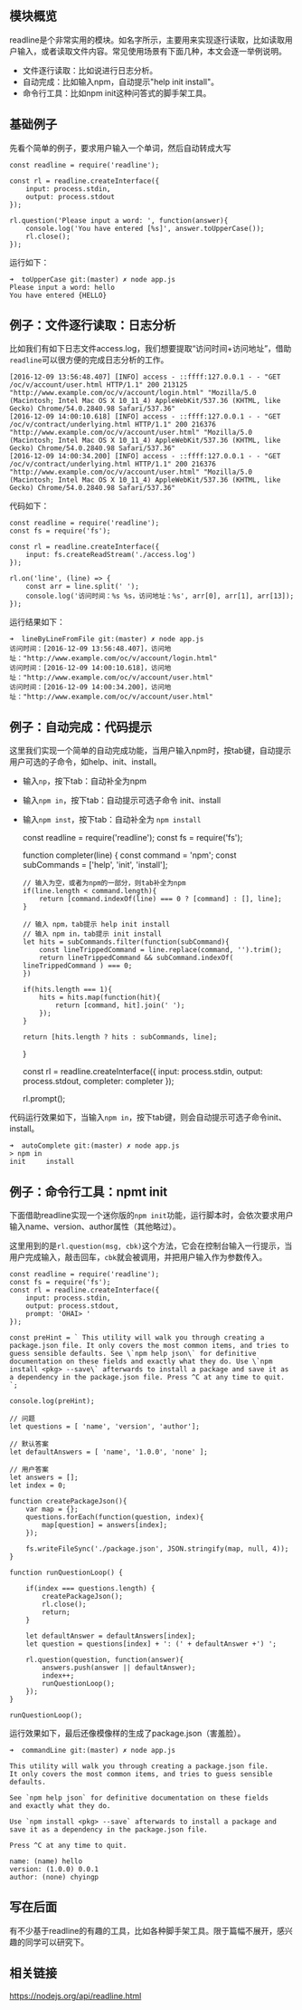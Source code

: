 ##  模块概览 ##

readline是个非常实用的模块。如名字所示，主要用来实现逐行读取，比如读取用户输入，或者读取文件内容。常见使用场景有下面几种，本文会逐一举例说明。

 *  文件逐行读取：比如说进行日志分析。
 *  自动完成：比如输入npm，自动提示"help init install"。
 *  命令行工具：比如npm init这种问答式的脚手架工具。

##  基础例子 ##

先看个简单的例子，要求用户输入一个单词，然后自动转成大写

    const readline = require('readline');
    
    const rl = readline.createInterface({
        input: process.stdin,
        output: process.stdout
    });
    
    rl.question('Please input a word: ', function(answer){
        console.log('You have entered [%s]', answer.toUpperCase());
        rl.close();
    });

运行如下：

    ➜  toUpperCase git:(master) ✗ node app.js 
    Please input a word: hello
    You have entered {HELLO}

##  例子：文件逐行读取：日志分析 ##

比如我们有如下日志文件access.log，我们想要提取“访问时间+访问地址”，借助`readline`可以很方便的完成日志分析的工作。

    [2016-12-09 13:56:48.407] [INFO] access - ::ffff:127.0.0.1 - - "GET /oc/v/account/user.html HTTP/1.1" 200 213125 "http://www.example.com/oc/v/account/login.html" "Mozilla/5.0 (Macintosh; Intel Mac OS X 10_11_4) AppleWebKit/537.36 (KHTML, like Gecko) Chrome/54.0.2840.98 Safari/537.36"
    [2016-12-09 14:00:10.618] [INFO] access - ::ffff:127.0.0.1 - - "GET /oc/v/contract/underlying.html HTTP/1.1" 200 216376 "http://www.example.com/oc/v/account/user.html" "Mozilla/5.0 (Macintosh; Intel Mac OS X 10_11_4) AppleWebKit/537.36 (KHTML, like Gecko) Chrome/54.0.2840.98 Safari/537.36"
    [2016-12-09 14:00:34.200] [INFO] access - ::ffff:127.0.0.1 - - "GET /oc/v/contract/underlying.html HTTP/1.1" 200 216376 "http://www.example.com/oc/v/account/user.html" "Mozilla/5.0 (Macintosh; Intel Mac OS X 10_11_4) AppleWebKit/537.36 (KHTML, like Gecko) Chrome/54.0.2840.98 Safari/537.36"

代码如下：

    const readline = require('readline');
    const fs = require('fs');
    
    const rl = readline.createInterface({
        input: fs.createReadStream('./access.log')
    });
    
    rl.on('line', (line) => {
        const arr = line.split(' '); 
        console.log('访问时间：%s %s，访问地址：%s', arr[0], arr[1], arr[13]);
    });

运行结果如下：

    ➜  lineByLineFromFile git:(master) ✗ node app.js
    访问时间：[2016-12-09 13:56:48.407]，访问地址："http://www.example.com/oc/v/account/login.html"
    访问时间：[2016-12-09 14:00:10.618]，访问地址："http://www.example.com/oc/v/account/user.html"
    访问时间：[2016-12-09 14:00:34.200]，访问地址："http://www.example.com/oc/v/account/user.html"

##  例子：自动完成：代码提示 ##

这里我们实现一个简单的自动完成功能，当用户输入npm时，按tab键，自动提示用户可选的子命令，如help、init、install。

 *  输入`np`，按下tab：自动补全为npm
 *  输入`npm in`，按下tab：自动提示可选子命令 init、install
 *  输入`npm inst`，按下tab：自动补全为 `npm install`

    const readline = require('readline');
    const fs = require('fs');
    
    function completer(line) {
        const command = 'npm';
        const subCommands = ['help', 'init', 'install'];
    
        // 输入为空，或者为npm的一部分，则tab补全为npm
        if(line.length < command.length){
            return [command.indexOf(line) === 0 ? [command] : [], line];
        }
    
        // 输入 npm，tab提示 help init install
        // 输入 npm in，tab提示 init install
        let hits = subCommands.filter(function(subCommand){ 
            const lineTrippedCommand = line.replace(command, '').trim();
            return lineTrippedCommand && subCommand.indexOf( lineTrippedCommand ) === 0;
        })
    
        if(hits.length === 1){
            hits = hits.map(function(hit){
                return [command, hit].join(' ');
            });
        }
      
        return [hits.length ? hits : subCommands, line];
    }
    
    const rl = readline.createInterface({
      input: process.stdin,
      output: process.stdout,
      completer: completer
    });
    
    rl.prompt();

代码运行效果如下，当输入`npm in`，按下tab键，则会自动提示可选子命令init、install。

    ➜  autoComplete git:(master) ✗ node app.js
    > npm in
    init     install

##  例子：命令行工具：npmt init ##

下面借助readline实现一个迷你版的`npm init`功能，运行脚本时，会依次要求用户输入name、version、author属性（其他略过）。

这里用到的是`rl.question(msg, cbk)`这个方法，它会在控制台输入一行提示，当用户完成输入，敲击回车，`cbk`就会被调用，并把用户输入作为参数传入。

    const readline = require('readline');
    const fs = require('fs');
    const rl = readline.createInterface({
        input: process.stdin,
        output: process.stdout,
        prompt: 'OHAI> '
    });
    
    const preHint = ` This utility will walk you through creating a package.json file. It only covers the most common items, and tries to guess sensible defaults. See \`npm help json\` for definitive documentation on these fields and exactly what they do. Use \`npm install <pkg> --save\` afterwards to install a package and save it as a dependency in the package.json file. Press ^C at any time to quit. `;
    
    console.log(preHint);
    
    // 问题
    let questions = [ 'name', 'version', 'author'];
    
    // 默认答案
    let defaultAnswers = [ 'name', '1.0.0', 'none' ];
    
    // 用户答案
    let answers = [];
    let index = 0;
    
    function createPackageJson(){
        var map = {};
        questions.forEach(function(question, index){
            map[question] = answers[index];
        });
    
        fs.writeFileSync('./package.json', JSON.stringify(map, null, 4));
    }
    
    function runQuestionLoop() {
    
        if(index === questions.length) {
            createPackageJson();
            rl.close();
            return;
        }
        
        let defaultAnswer = defaultAnswers[index];
        let question = questions[index] + ': (' + defaultAnswer +') ';
        
        rl.question(question, function(answer){
            answers.push(answer || defaultAnswer);
            index++;
            runQuestionLoop();
        });
    }
    
    runQuestionLoop();

运行效果如下，最后还像模像样的生成了package.json（害羞脸）。

    ➜  commandLine git:(master) ✗ node app.js
    
    This utility will walk you through creating a package.json file.
    It only covers the most common items, and tries to guess sensible defaults.
    
    See `npm help json` for definitive documentation on these fields
    and exactly what they do.
    
    Use `npm install <pkg> --save` afterwards to install a package and
    save it as a dependency in the package.json file.
    
    Press ^C at any time to quit.
    
    name: (name) hello
    version: (1.0.0) 0.0.1
    author: (none) chyingp

##  写在后面 ##

有不少基于readline的有趣的工具，比如各种脚手架工具。限于篇幅不展开，感兴趣的同学可以研究下。

##  相关链接 ##

https://nodejs.org/api/readline.html